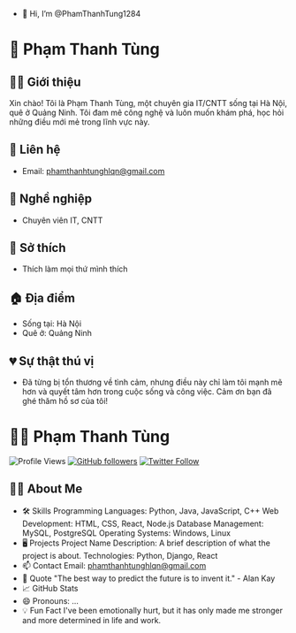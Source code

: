 - 👋 Hi, I’m @PhamThanhTung1284
# 👋 Phạm Thanh Tùng
## 👨‍💻 Giới thiệu
Xin chào! Tôi là Phạm Thanh Tùng, một chuyên gia IT/CNTT sống tại Hà Nội, quê ở Quảng Ninh. Tôi đam mê công nghệ và luôn muốn khám phá, học hỏi những điều mới mẻ trong lĩnh vực này.
## 📧 Liên hệ
- Email: [phamthanhtunghlqn@gmail.com](mailto:phamthanhtunghlqn@gmail.com)
## 💼 Nghề nghiệp
- Chuyên viên IT, CNTT
## 🌟 Sở thích
- Thích làm mọi thứ mình thích
## 🏠 Địa điểm
- Sống tại: Hà Nội
- Quê ở: Quảng Ninh
## 💔 Sự thật thú vị
- Đã từng bị tổn thương về tình cảm, nhưng điều này chỉ làm tôi mạnh mẽ hơn và quyết tâm hơn trong cuộc sống và công việc.
Cảm ơn bạn đã ghé thăm hồ sơ của tôi!

# 🧑‍💻 Phạm Thanh Tùng
![Profile Views](https://komarev.com/ghpvc/?username=@PhamThanhTung1284&color=green)
[![GitHub followers](https://img.shields.io/github/followers/@PhamThanhTung1284?label=Follow&style=social)](https://github.com/@PhamThanhTung1284)
[![Twitter Follow](https://img.shields.io/twitter/follow/@PhamThanhTung1284?style=social)](https://twitter.com/@PhamThanhTung1284)
## 👨‍💻 About Me
- 🛠 Skills
Programming Languages: Python, Java, JavaScript, C++
Web Development: HTML, CSS, React, Node.js
Database Management: MySQL, PostgreSQL
Operating Systems: Windows, Linux
- 🖥 Projects
Project Name
Description: A brief description of what the project is about.
Technologies: Python, Django, React
- 📫 Contact
Email: phamthanhtunghlqn@gmail.com
- 💬 Quote
"The best way to predict the future is to invent it." - Alan Kay
- 📈 GitHub Stats
- 😄 Pronouns: ...
- 💡 Fun Fact
I've been emotionally hurt, but it has only made me stronger and more determined in life and work.
<!---
PhamThanhTung1284/PhamThanhTung1284 is a ✨ special ✨ repository because its `README.md` (this file) appears on your GitHub profile.
You can click the Preview link to take a look at your changes.
--->
